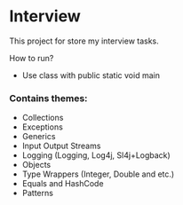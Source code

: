 # Interview
<p>This project for store my interview tasks.</p>
<p>How to run?</p>
<ul>
  <li>Use class with public static void main</li>
</ul>

<h3>Contains themes:</h3>
<ul>
  <li>Collections</li>
  <li>Exceptions</li>
  <li>Generics</li>
  <li>Input Output Streams</li>
  <li>Logging (Logging, Log4j, Sl4j+Logback)</li>
  <li>Objects</li>
  <li>Type Wrappers (Integer, Double and etc.)</li>
  <li>Equals and HashCode</li>
  <li>Patterns</li>
</ul>
